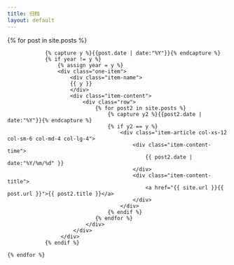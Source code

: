 ```yaml
---
title: 归档
layout: default
---
```


<div id="pages">
    {% for post in site.posts %}
        
                {% capture y %}{{post.date | date:"%Y"}}{% endcapture %}
                {% if year != y %}
                    {% assign year = y %}
                    <div class="one-item">
                        <div class="item-name">
                        {{ y }}
                        </div>
                        <div class="item-content">
                            <div class="row">
                                {% for post2 in site.posts %}
                                    {% capture y2 %}{{post2.date | date:"%Y"}}{% endcapture %}
                                    {% if y2 == y %}
                                        <div class="item-article col-xs-12 col-sm-6 col-md-4 col-lg-4">
                                            <div class="item-content-time">
                                                {{ post2.date | date:"%Y/%m/%d" }}
                                            </div>
                                            <div class="item-content-title">
                                                <a href="{{ site.url }}{{ post.url }}">{{ post2.title }}</a>
                                            </div>
                                        </div>
                                    {% endif %}
                                {% endfor %}
                             </div>
                         </div>
                     </div>
                {% endif %}
           
    {% endfor %}
</div>